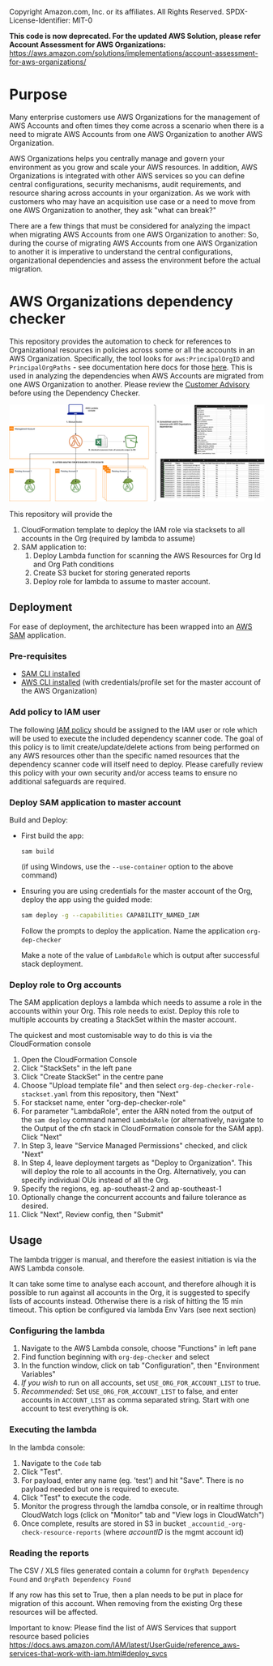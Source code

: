Copyright Amazon.com, Inc. or its affiliates. All Rights Reserved.
SPDX-License-Identifier: MIT-0

**This code is now deprecated. For the updated AWS Solution, please refer Account Assessment for AWS Organizations:** 
https://aws.amazon.com/solutions/implementations/account-assessment-for-aws-organizations/

# Purpose
Many enterprise customers use AWS Organizations for the management of AWS Accounts and often times they come across a scenario when there is a need to migrate AWS Accounts from one AWS Organization to another AWS Organization.

AWS Organizations helps you centrally manage and govern your environment as you grow and scale your AWS resources. In addition, AWS Organizations is integrated with other AWS services so you can define central configurations, security mechanisms, audit requirements, and resource sharing across accounts in your organization. As we work with customers who may have an acquisition use case or a need to move from one AWS Organization to another, they ask "what can break?"

There are a few things that must be considered for analyzing the impact when migrating AWS Accounts from one AWS Organization to another: So, during the course of migrating AWS Accounts from one AWS Organization to another it is imperative to understand the central configurations, organizational dependencies and assess the environment before the actual migration.

# AWS Organizations dependency checker

This repository provides the automation to check for references to Organizational resources in policies across some or all the accounts in an AWS Organization. Specifically, the tool looks for `aws:PrincipalOrgID` and `PrincipalOrgPaths` - see documentation here docs for those [here](https://docs.aws.amazon.com/IAM/latest/UserGuide/reference_policies_condition-keys.html#condition-keys-principalorgid).  This is used in analyzing the dependencies when AWS Accounts are migrated from one AWS Organization to another. Please review the [Customer Advisory](https://github.com/aws-samples/check-aws-resources-for-org-conditions/blob/main/Customer_Advisory.md) before using the Dependency Checker.


![image info](./media/archdiag.jpg)

This repository will provide the 
1. CloudFormation template to deploy the IAM role via stacksets to all accounts in the Org (required by lambda to assume)
2. SAM application to:
    1. Deploy Lambda function for scanning the AWS Resources for Org Id and Org Path conditions
    2. Create S3 bucket for storing generated reports
    3. Deploy role for lambda to assume to master account.

## Deployment

For ease of deployment, the architecture has been wrapped into an [AWS SAM](https://docs.aws.amazon.com/serverless-application-model/latest/developerguide/serverless-getting-started.html) application.

### Pre-requisites

* [SAM CLI installed](https://docs.aws.amazon.com/serverless-application-model/latest/developerguide/serverless-sam-cli-install.html)
* [AWS CLI installed](https://docs.aws.amazon.com/cli/latest/userguide/install-cliv2.html) (with credentials/profile set for the master account of the AWS Organization)

### Add policy to IAM user

The following [IAM policy](IAM_Policy.json) should be assigned to the IAM user or role which will be used to execute the included dependency scanner code. The goal of this policy is to limit create/update/delete actions from being performed on any AWS resources other than the specific named resources that the dependency scanner code will itself need to deploy. Please carefully review this policy with your own security and/or access teams to ensure no additional safeguards are required.

### Deploy SAM application to master account

Build and Deploy:
- First build the app: 
  ```
  sam build
  ```
  (if using Windows, use the `--use-container` option to the above command)

- Ensuring you are using credentials for the master account of the Org, deploy the app using the guided mode: 
  ```bash
  sam deploy -g --capabilities CAPABILITY_NAMED_IAM
  ```
    Follow the prompts to deploy the application. Name the application `org-dep-checker`

    Make a note of the value of `LambdaRole` which is output after successful stack deployment.

### Deploy role to Org accounts

The SAM application deploys a lambda which needs to assume a role in the accounts within your Org. This role needs to exist. Deploy this role to multiple accounts by creating a StackSet within the master account.

The quickest and most customisable way to do this is via the CloudFormation console

1. Open the CloudFormation Console
1. Click "StackSets" in the left pane
1. Click "Create StackSet" in the centre pane
1. Choose "Upload template file" and then select `org-dep-checker-role-stackset.yaml` from this repository, then "Next"
1. For stackset name, enter "org-dep-checker-role" 
1. For parameter "LambdaRole", enter the ARN noted from the output of the `sam deploy` command named `LambdaRole` (or alternatively, navigate to the Output of the cfn stack in CloudFormation console for the SAM app). Click "Next"
1. In Step 3, leave "Service Managed Permissions" checked, and click "Next"
1. In Step 4, leave deployment targets as "Deploy to Organization". This will deploy the role to all accounts in the Org. Alternatively, you can specify individual OUs instead of all the Org.
1. Specify the regions, eg. ap-southeast-2 and ap-southeast-1
1. Optionally change the concurrent accounts and failure tolerance as desired.
1. Click "Next", Review config, then "Submit"

## Usage

The lambda trigger is manual, and therefore the easiest initiation is via the AWS Lambda console.

It can take some time to analyse each account, and therefore alhough it is possible to run against all accounts in the Org, it is suggested to specify lists of accounts instead. Otherwise there is a risk of hitting the 15 min timeout. This option be configured via lambda Env Vars (see next section)

### Configuring the lambda

1. Navigate to the AWS Lambda console, choose "Functions" in left pane 
1. Find function beginning with `org-dep-checker` and select
1. In the function window, click on tab "Configuration", then "Environment Variables"
1. *If you wish* to run on all accounts, set `USE_ORG_FOR_ACCOUNT_LIST` to true. 
1. *Recommended:* Set `USE_ORG_FOR_ACCOUNT_LIST` to false, and enter accounts in `ACCOUNT_LIST` as comma separated string. Start with one account to test everything is ok.

### Executing the lambda

In the lambda console:
1. Navigate to the `Code` tab
1. Click "Test". 
1. For payload, enter any name (eg. 'test') and hit "Save". There is no payload needed but one is required to execute.
1. Click "Test" to execute the code.
1. Monitor the progress through the lamdba console, or in realtime through CloudWatch logs (click on "Monitor" tab and "View logs in CloudWatch")
1. Once complete, results are stored in S3 in bucket `_accountid_-org-check-resource-reports` (where _accountID_ is the mgmt account id)

### Reading the reports

The CSV / XLS files generated contain a column for `OrgPath Dependency Found` and `OrgPath Dependency Found`

If any row has this set to True, then a plan needs to be put in place for migration of this account. When removing from the existing Org these resources will be affected.

Important to know: Please find the list of AWS Services that support resource based policies https://docs.aws.amazon.com/IAM/latest/UserGuide/reference_aws-services-that-work-with-iam.html#deploy_svcs 
